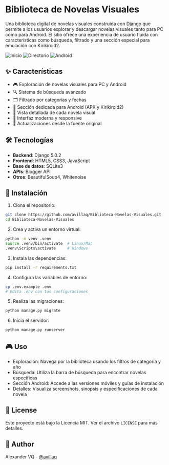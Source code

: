 # Biblioteca de Novelas Visuales

Una biblioteca digital de novelas visuales construida con Django que permite a los usuarios explorar y descargar novelas visuales tanto para PC como para Android. El sitio ofrece una experiencia de usuario fluida con características como búsqueda, filtrado y una sección especial para emulación con Kirikiroid2.

![Inicio](screenshots/home.png)
![Directorio](screenshots/imageViewer.png)
![Android](screenshots/favorites.png)

## ✨ Características

- 🎮 Exploración de novelas visuales para PC y Android
- 🔍 Sistema de búsqueda avanzado
- 🗂️ Filtrado por categorías y fechas
- 📱 Sección dedicada para Android (APK y Kirikiroid2)
- 📖 Vista detallada de cada novela visual
- 💫 Interfaz moderna y responsive
- 🔄 Actualizaciones desde la fuente original

## 🛠️ Tecnologías

- **Backend**: Django 5.0.2
- **Frontend**: HTML5, CSS3, JavaScript
- **Base de datos**: SQLite3
- **APIs**: Blogger API
- **Otros**: BeautifulSoup4, Whitenoise

## 🚀 Instalación

1. Clona el repositorio:
```bash
git clone https://github.com/avillaq/Biblioteca-Novelas-Visuales.git
cd Biblioteca-Novelas-Visuales
```

2. Crea y activa un entorno virtual:
```bash
python -m venv .venv
source .venv/bin/activate  # Linux/Mac
.venv\Scripts\activate     # Windows
```

3. Instala las dependencias:
```bash
pip install -r requirements.txt
```

4. Configura las variables de entorno:
```bash
cp .env.example .env
# Edita .env con tus configuraciones
```

5. Realiza las migraciones:
```bash
python manage.py migrate
```

6. Inicia el servidor:
```bash
python manage.py runserver
```

## 🎮 Uso
- Exploración: Navega por la biblioteca usando los filtros de categoría y año
- Búsqueda: Utiliza la barra de búsqueda para encontrar novelas específicas
- Sección Android: Accede a las versiones móviles y guías de instalación
- Detalles: Visualiza screenshots, sinopsis y especificaciones de cada novela

## 📄 License
Este proyecto está bajo la Licencia MIT. Ver el archivo `LICENSE` para más detalles.

## 👤 Author
Alexander VQ - [@avillaq](https://github.com/avillaq)